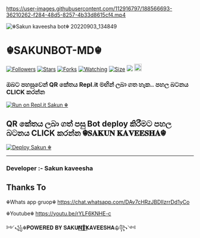 

https://user-images.githubusercontent.com/112916797/188566693-36210262-f284-48d5-8257-4b33d8615cf4.mp4








![☬Sakun kaveesha bot☬ 20220903_134849](https://user-images.githubusercontent.com/112916797/188542742-df28e26e-281c-4bc0-93fe-a0c2ddac2c78.jpg)
# ☬SAKUNBOT-MD☬

<a href="https://github.com/sakunkaveesha22/SAKUNBOT-MD"><img title="Followers" src="https://img.shields.io/github/followers/sakunkaveesha22?e=flat-square"></a>
<a href="https://github.com/sakunkaveesha22/SAKUNBOT-MD/stargazers/"><img title="Stars" src="https://img.shields.io/github/stars/sakunkaveesha22/SAKUNBOT-MD?color=blue&style=flat-square"></a>
<a href="https://github.com/sakunkaveesha22/SAKUNBOT-MD/network/members"><img title="Forks" src="https://img.shields.io/github/forks/sakunkaveesha22/SAKUNBOT-MD?color=red&style=flat-square"></a>
<a href="https://github.com/sakunkaveesha22/SAKUNBOT-MD/watchers"><img title="Watching" src="https://img.shields.io/github/watchers/sakunkaveesha22/SAKUNBOT-MD?label=Watchers&color=blue&style=flat-square"></a>
<a href="https://github.com/sakunkaveesha22/SAKUNBOT-MD"><img title="Size" src="https://img.shields.io/github/repo-size/sakunkaveesha/SAKUNBOT-MD?style=flat-square&color=green"></a>
<a href="https://hits.seeyoufarm.com"><img src="https://hits.seeyoufarm.com/api/count/incr/badge.svg?url=https://github.com/sakunkaveesha22/SAKUNBOT-MD&count_bg=%2379C83D&title_bg=%23555555&icon=probot.svg&icon_color=%2300FF6D&title=hits&edge_flat=false"/></a>
<a href="https://github.com/sakunkabeesha22/SAKUNBOT-MD/graphs/commit-activity"><img height="20" src="https://img.shields.io/badge/Maintained%3F-yes-green.svg"></a>&nbsp;&nbsp;
</p>
<p align='center'>
    </p>
    
  ### ඔබට පහසුවෙන් QR කේතය Repl.it මඟින් ලබා ගත හැක.. පහල බටනය CLICK කරන්න

[![Run on Repl.it Sakun ☬](https://repl.it/badge/github/quiec/whatsasena)](https://replit.com/@MagmaGaming/AQUABOT-MDV2?v=1)

## QR කේතය ලබා ගත් පසු Bot deploy කිරීමට පහල බටනය CLICK කරන්න ☬𝐒𝐀𝐊𝐔𝐍 𝐊𝐀𝐕𝐄𝐄𝐒𝐇𝐀☬
[![Deploy Sakun ☬](https://www.herokucdn.com/deploy/button.svg)](https://heroku.com/deploy?template=https://github.com/sakunkaveesha22/AQUABOT-MD)

---------------------------------   

 ###  Developer :- Sakun kaveesha 

## Thanks To
☬Whats app gruop☬
https://chat.whatsapp.com/DAv7cHRzJBDIlzrrDd1yCo


☬Youtube☬
https://youtu.be/rYLF6KNHE-c

  
 ༻꧁☬𝐏𝐎𝐖𝐄𝐑𝐄𝐃 𝐁𝐘 𝐒𝐀𝐊𝐔𝐍⃢🌹⃢𝐊𝐀𝐕𝐄𝐄𝐒𝐇𝐀☬꧂༺
